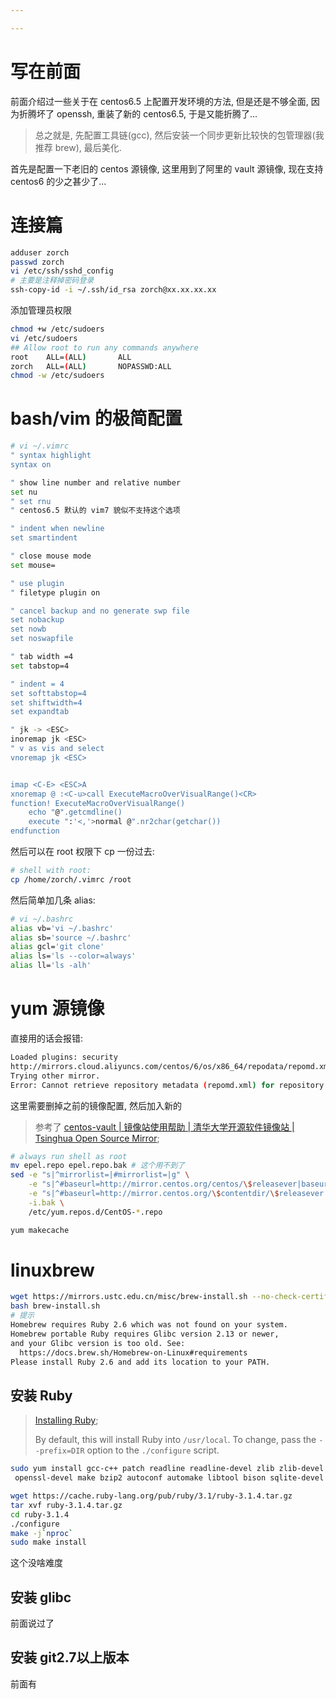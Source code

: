 ```yaml
---

---
```


# 写在前面

前面介绍过一些关于在 centos6.5 上配置开发环境的方法, 但是还是不够全面, 因为折腾坏了 openssh, 重装了新的 centos6.5, 于是又能折腾了...

>   总之就是, 先配置工具链(gcc), 然后安装一个同步更新比较快的包管理器(我推荐 brew), 最后美化. 

首先是配置一下老旧的 centos 源镜像, 这里用到了阿里的 vault 源镜像, 现在支持 centos6 的少之甚少了...

# 连接篇

```bash
adduser zorch
passwd zorch
vi /etc/ssh/sshd_config
# 主要是注释掉密码登录
ssh-copy-id -i ~/.ssh/id_rsa zorch@xx.xx.xx.xx
```

添加管理员权限

```bash
chmod +w /etc/sudoers
vi /etc/sudoers
## Allow root to run any commands anywhere
root    ALL=(ALL)       ALL
zorch   ALL=(ALL)       NOPASSWD:ALL
chmod -w /etc/sudoers
```



# bash/vim 的极简配置



```bash
# vi ~/.vimrc
" syntax highlight
syntax on

" show line number and relative number
set nu
" set rnu 
" centos6.5 默认的 vim7 貌似不支持这个选项

" indent when newline
set smartindent

" close mouse mode
set mouse=

" use plugin 
" filetype plugin on

" cancel backup and no generate swp file 
set nobackup
set nowb
set noswapfile

" tab width =4
set tabstop=4

" indent = 4
set softtabstop=4
set shiftwidth=4
set expandtab

" jk -> <ESC>
inoremap jk <ESC>
" v as vis and select
vnoremap jk <ESC>


imap <C-E> <ESC>A
xnoremap @ :<C-u>call ExecuteMacroOverVisualRange()<CR>
function! ExecuteMacroOverVisualRange()
    echo "@".getcmdline()
    execute ":'<,'>normal @".nr2char(getchar())
endfunction

```

然后可以在 root 权限下 cp 一份过去:

```bash
# shell with root:
cp /home/zorch/.vimrc /root
```

然后简单加几条 alias:

```bash
# vi ~/.bashrc
alias vb='vi ~/.bashrc'
alias sb='source ~/.bashrc'
alias gcl='git clone'
alias ls='ls --color=always'
alias ll='ls -alh'

```



# yum 源镜像

直接用的话会报错:

```bash
Loaded plugins: security
http://mirrors.cloud.aliyuncs.com/centos/6/os/x86_64/repodata/repomd.xml: [Errno 14] PYCURL ERROR 22 - "The requested URL returned error: 404 Not Found"
Trying other mirror.
Error: Cannot retrieve repository metadata (repomd.xml) for repository: base. Please verify its path and try again
```

这里需要删掉之前的镜像配置, 然后加入新的

>   参考了 [centos-vault \| 镜像站使用帮助 \| 清华大学开源软件镜像站 \| Tsinghua Open Source Mirror](https://mirrors.tuna.tsinghua.edu.cn/help/centos-vault/);

```bash
# always run shell as root 
mv epel.repo epel.repo.bak # 这个用不到了
sed -e "s|^mirrorlist=|#mirrorlist=|g" \
    -e "s|^#baseurl=http://mirror.centos.org/centos/\$releasever|baseurl=https://mirrors.tuna.tsinghua.edu.cn/centos-vault/6.5|g" \
    -e "s|^#baseurl=http://mirror.centos.org/\$contentdir/\$releasever|baseurl=https://mirrors.tuna.tsinghua.edu.cn/centos-vault/6.5|g" \
    -i.bak \
    /etc/yum.repos.d/CentOS-*.repo

yum makecache
```

# linuxbrew

```bash
wget https://mirrors.ustc.edu.cn/misc/brew-install.sh --no-check-certificate
bash brew-install.sh
# 提示
Homebrew requires Ruby 2.6 which was not found on your system.
Homebrew portable Ruby requires Glibc version 2.13 or newer,
and your Glibc version is too old. See:
  https://docs.brew.sh/Homebrew-on-Linux#requirements
Please install Ruby 2.6 and add its location to your PATH.
```

## 安装 Ruby

>   [Installing Ruby](https://www.ruby-lang.org/en/documentation/installation/#building-from-source);
>
>   By default, this will install Ruby into `/usr/local`. To change, pass the `--prefix=DIR` option to the `./configure` script.

```bash
sudo yum install gcc-c++ patch readline readline-devel zlib zlib-devel libffi-devel \
 openssl-devel make bzip2 autoconf automake libtool bison sqlite-devel --skip-broken

wget https://cache.ruby-lang.org/pub/ruby/3.1/ruby-3.1.4.tar.gz
tar xvf ruby-3.1.4.tar.gz
cd ruby-3.1.4
./configure
make -j`nproc`
sudo make install
```

这个没啥难度



## 安装 glibc

前面说过了



## 安装 git2.7以上版本

前面有
